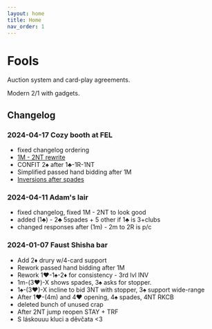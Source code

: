 ```yaml
---
layout: home
title: Home
nav_order: 1
---
```


# Fools

Auction system and card-play agreements.

Modern 2/1 with gadgets.

## Changelog

### 2024-04-17 Cozy booth at FEL

- fixed changelog ordering
- [1M - 2NT rewrite](/sis/openings/1M.html#swiss-1m-2nt)
- CONFIT 2♠ after 1♣-1R-1NT
- Simplified passed hand bidding after 1M
- [Inversions after spades](/sis/openings/two_way_checkback/all_inversions_of_spades.html)


### 2024-04-11 Adam's lair

- fixed changelog, fixed 1M - 2NT to look good
- added (1♣) - 2♣ 5spades + 5 other if 1♣ is 3+clubs
- changed responses after (1m) - 2m to 2R is p/c


### 2024-01-07 Faust Shisha bar

- Add 2♦ drury w/4-card support
- Rework passed hand bidding after 1M
- Rework 1♥-1♠-2♦ for consistency - 3rd lvl INV
- 1m-(3♥)-X shows spades, 3♠ asks for stopper.
- 1♠-(3♥)-X incline to bid 3NT with stopper, 3♠ support wide-range
- After 1♥-(4m) and 4♥ opening, 4♠ spades, 4NT RKCB  
- deleted bunch of unused crap
- After 2NT jump reopen STAY + TRF
- S láskouuu kluci a děvčata <3

